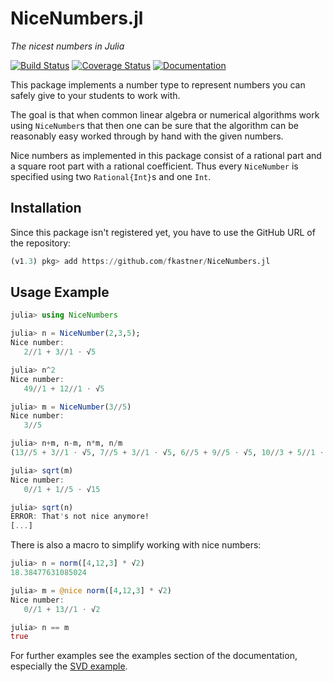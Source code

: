 # NiceNumbers.jl
*The nicest numbers in Julia*

[![Build Status](https://travis-ci.org/fkastner/NiceNumbers.jl.svg?branch=master)](https://travis-ci.org/fkastner/NiceNumbers.jl)
[![Coverage Status](https://coveralls.io/repos/github/fkastner/NiceNumbers.jl/badge.svg?branch=master)](https://coveralls.io/github/fkastner/NiceNumbers.jl?branch=master)
[![Documentation](https://img.shields.io/badge/docs-dev-blue.svg)](https://fkastner.github.io/NiceNumbers.jl/dev)


This package implements a number type to represent numbers you can safely give to
your students to work with.

The goal is that when common linear algebra or numerical algorithms work using `NiceNumber`s
that then one can be sure that the algorithm can be reasonably easy worked through by hand
with the given numbers.

Nice numbers as implemented in this package consist of a rational part and a square root part with
a rational coefficient. Thus every `NiceNumber` is specified using two `Rational{Int}`s and one `Int`.

## Installation

Since this package isn't registered yet, you have to use the GitHub URL of the repository:
```julia
(v1.3) pkg> add https://github.com/fkastner/NiceNumbers.jl
```

## Usage Example

```julia
julia> using NiceNumbers

julia> n = NiceNumber(2,3,5);
Nice number:
   2//1 + 3//1 ⋅ √5

julia> n^2
Nice number:
   49//1 + 12//1 ⋅ √5

julia> m = NiceNumber(3//5)
Nice number:
   3//5

julia> n+m, n-m, n*m, n/m
(13//5 + 3//1 ⋅ √5, 7//5 + 3//1 ⋅ √5, 6//5 + 9//5 ⋅ √5, 10//3 + 5//1 ⋅ √5)

julia> sqrt(m)
Nice number:
   0//1 + 1//5 ⋅ √15

julia> sqrt(n)
ERROR: That's not nice anymore!
[...]
```

There is also a macro to simplify working with nice numbers:
```julia
julia> n = norm([4,12,3] * √2)
18.38477631085024

julia> m = @nice norm([4,12,3] * √2)
Nice number:
   0//1 + 13//1 ⋅ √2

julia> n == m
true
```

For further examples see the examples section of the documentation,
especially the [SVD example](https://fkastner.github.io/NiceNumbers.jl/dev/example_svd/).
